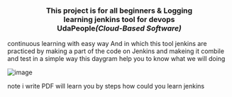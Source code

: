 <h3 align="center">This project is for all beginners & Logging<br>learning  jenkins tool for devops<br>UdaPeople<i>(Cloud-Based Software)</i></h3>

continuous learning with easy way 
And in which this tool jenkins are practiced by making a part of the code on Jenkins and makeing it combile and test in a simple way
this daygram help you to know  what we will doing 



![image](https://user-images.githubusercontent.com/109382355/201735075-541be998-0883-4900-a480-26a23d951b11.png)

note
i write PDF will learn you by steps how could you learn jenkins 
